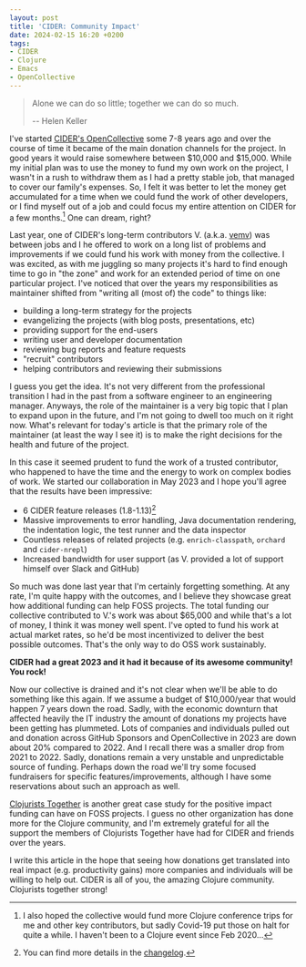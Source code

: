 ```yaml
---
layout: post
title: 'CIDER: Community Impact'
date: 2024-02-15 16:20 +0200
tags:
- CIDER
- Clojure
- Emacs
- OpenCollective
---
```


> Alone we can do so little; together we can do so much.
>
> -- Helen Keller

I've started [CIDER's OpenCollective](https://opencollective.com/cider) some 7-8
years ago and over the course of time it became of the main donation channels
for the project. In good years it would raise somewhere between $10,000 and
$15,000. While my initial plan was to use the money to fund my own work on the
project, I wasn't in a rush to withdraw them as I had a pretty stable job, that
managed to cover our family's expenses. So, I felt it was better to let the money
get accumulated for a time when we could fund the work of other developers, or I
find myself out of a job and could focus my entire attention on CIDER for a few
months.[^1] One can dream, right?

Last year, one of CIDER's long-term contributors
V. (a.k.a. [vemv](https://github.com/vemv)) was between jobs and I he offered to
work on a long list of problems and improvements if we could fund his work with
money from the collective. I was excited, as with me juggling so many projects
it's hard to find enough time to go in "the zone" and work for an extended
period of time on one particular project. I've noticed that over the years my
responsibilities as maintainer shifted from "writing all (most of) the code" to
things like:

- building a long-term strategy for the projects
- evangelizing the projects (with blog posts, presentations, etc)
- providing support for the end-users
- writing user and developer documentation
- reviewing bug reports and feature requests
- "recruit" contributors
- helping contributors and reviewing their submissions

I guess you get the idea. It's not very different from the professional
transition I had in the past from a software engineer to an engineering
manager. Anyways, the role of the maintainer is a very big topic that I plan to
expand upon in the future, and I'm not going to dwell too much on it right
now. What's relevant for today's article is that the primary role of the
maintainer (at least the way I see it) is to make the right decisions for the
health and future of the project.

In this case it seemed prudent to fund the work of a trusted contributor, who
happened to have the time and the energy to work on complex bodies of work. We
started our collaboration in May 2023 and I hope you'll agree that the results
have been impressive:

- 6 CIDER feature releases (1.8-1.13)[^2]
- Massive improvements to error handling, Java documentation rendering, the indentation logic, the test runner and the data inspector
- Countless releases of related projects (e.g. `enrich-classpath`, `orchard` and `cider-nrepl`)
- Increased bandwidth for user support (as V. provided a lot of support himself over Slack and GitHub)

So much was done last year that I'm certainly forgetting something.
At any rate, I'm quite happy with the outcomes, and I believe they showcase
great how additional funding can help FOSS projects. The total funding our
collective contributed to V.'s work was about $65,000 and while that's a lot of
money, I think it was money well spent. I've opted to fund his work at actual
market rates, so he'd be most incentivized to deliver the best possible
outcomes. That's the only way to do OSS work sustainably.

**CIDER had a great 2023 and it had it because of its awesome community! You rock!**

Now our collective is drained and it's not clear when we'll be able to do
something like this again. If we assume a budget of $10,000/year that would
happen 7 years down the road. Sadly, with the economic downturn that affected
heavily the IT industry the amount of donations my projects have been getting
has plummeted. Lots of companies and individuals pulled out and donation
across GitHub Sponsors and OpenCollective in 2023 are down about 20% compared to
2022. And I recall there was a smaller drop from 2021 to 2022.
Sadly, donations remain a very unstable and unpredictable source of funding.
Perhaps down the road we'll try some focused fundraisers for specific
features/improvements, although I have some reservations about such an approach
as well.

[Clojurists Together](https://www.clojuriststogether.org/) is another great case
study for the positive impact funding can have on FOSS projects.  I guess no other
organization has done more for the Clojure community, and I'm extremely grateful
for all the support the members of Clojurists Together have had for CIDER and friends over the years.

I write this article in the hope that seeing how donations get translated into
real impact (e.g. productivity gains) more companies and individuals will be
willing to help out. CIDER is all of you, the amazing Clojure community. Clojurists together strong!

[^1]: I also hoped the collective would fund more Clojure conference trips for me and other key contributors, but sadly Covid-19 put those on halt for quite a while. I haven't been to a Clojure event since Feb 2020...
[^2]: You can find more details in the [changelog](https://github.com/clojure-emacs/cider/blob/master/CHANGELOG.md#180-2023-10-13).
